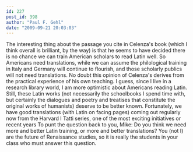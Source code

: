 ```yaml
---
id: 227
post_id: 398
author: "Paul F. Gehl"
date: "2009-09-21 20:03:03"
---
```

The interesting thing about the passage you cite in Celenza's book (which I think overall is brilliant, by the way) is that he seems to have decided there is no chance we can train American scholars to read Latin well. So Americans need translations, while we can assume the philological training in Italy and Germany will continue to flourish, and those scholarly publics will not need translations. No doubt this opinion of Celenza's derives from the practical experience of his own teaching. I guess, since I live in a research library world, I am more optimistic about Americans reading Latin. Still, these Latin works (not necessarily the schoolbooks I spend time with, but certainly the dialogues and poetry and treatises that constitute the original works of humanists) deserve to be better known. Fortunately, we have good translations (with Latin on facing pages) coming out regularly now from the Harvard I Tatti series, one of the most exciting initiatives or recent years
To punt the question back to you, Mike: Do you think we need more and better Latin training, or more and better translations? You (not I) are the future of Renaissance studies, so it is really the students in your class who must answer this question.
